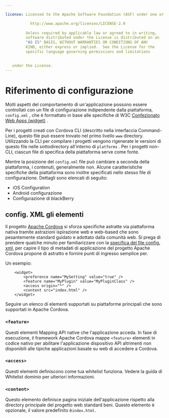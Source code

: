```yaml
---

license: Licensed to the Apache Software Foundation (ASF) under one or more contributor license agreements. See the NOTICE file distributed with this work for additional information regarding copyright ownership. The ASF licenses this file to you under the Apache License, Version 2.0 (the "License"); you may not use this file except in compliance with the License. You may obtain a copy of the License at

           http://www.apache.org/licenses/LICENSE-2.0
    
         Unless required by applicable law or agreed to in writing,
         software distributed under the License is distributed on an
         "AS IS" BASIS, WITHOUT WARRANTIES OR CONDITIONS OF ANY
         KIND, either express or implied.  See the License for the
         specific language governing permissions and limitations
    

   under the License.
---
```


# Riferimento di configurazione

Molti aspetti del comportamento di un'applicazione possono essere controllati con un file di configurazione indipendente dalla piattaforma, `config.xml` , che è formattato in base alle specifiche di W3C [Confezionato Web Apps (widget)][1] .

 [1]: http://www.w3.org/TR/widgets/

Per i progetti creati con Cordova CLI (descritto nella interfaccia Command-Line), questo file può essere trovato nel primo livello `www` directory. Utilizzando la CLI per compilare i progetti vengono rigenerate le versioni di questo file nelle sottodirectory all'interno di `platforms` . Per i progetti non-CLI, ciascun file di specifica della piattaforma serve come fonte.

Mentre la posizione del `config.xml` file può cambiare a seconda della piattaforma, i contenuti, generalmente non. Alcune caratteristiche specifiche della piattaforma sono inoltre specificati nello stesso file di configurazione. Dettagli sono elencati di seguito:

*   iOS Configuration
*   Android configurazione
*   Configurazione di blackBerry

## config. XML gli elementi

Il progetto [Apache Cordova][2] si sforza specifiche astratte via piattaforma nativa tramite astrazioni ispirazione web e web-based che sono pesantemente standard guidato e adottato dalla comunità web. Si prega di prendere qualche minuto per familiarizzare con la [specifica del file config. xml][1], per capire il tipo di metadati di applicazione del progetto Apache Cordova propone di astratto e fornire punti di ingresso semplice per.

 [2]: http://cordova.io

Un esempio:

        <widget>
            <preference name="MySetting" value="true" />
            <feature name="MyPlugin" value="MyPluginClass" />
            <access origin="*" />
            <content src="index.html" />
        </widget>
    

Seguire un elenco di elementi supportati su piattaforme principali che sono supportati in Apache Cordova.

### `<feature>`

Questi elementi Mapping API native che l'applicazione acceda. In fase di esecuzione, il framework Apache Cordova mappe `<feature>` elementi in codice nativo per abilitare l'applicazione dispositivo API altrimenti non disponibili alle tipiche applicazioni basate su web di accedere a Cordova.

### `<access>`

Questi elementi definiscono come tua whitelist funziona. Vedere la guida di Whitelist dominio per ulteriori informazioni.

### `<content>`

Questo elemento definisce pagina iniziale dell'applicazione rispetto alla directory principale del progetto web standard beni. Questo elemento è opzionale, il valore predefinito è`index.html`.
